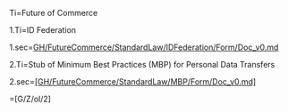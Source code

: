 Ti=Future of Commerce

1.Ti=ID Federation

1.sec=<a href="index.php?action=source&file=GH/FutureCommerce/StandardLaw/IDFederation/Form/Doc_v0.md">GH/FutureCommerce/StandardLaw/IDFederation/Form/Doc_v0.md</a>

2.Ti=Stub of Minimum Best Practices (MBP) for Personal Data Transfers

2.sec=<a href="index.php?action=source&file=GH/FutureCommerce/StandardLaw/MBP/Form/Doc_v0.md">[GH/FutureCommerce/StandardLaw/MBP/Form/Doc_v0.md]</a>

=[G/Z/ol/2]


